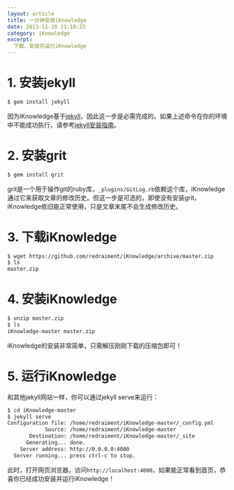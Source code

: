 ```yaml
---
layout: article
title: 一分钟安装iKnowledge
date: 2013-11-28 21:18:23
category: iKnowledge
excerpt:
  下载、安装并运行iKnowledge
---
```


# 1. 安装jekyll

```bash
$ gem install jekyll
```

因为iKnowledge基于[jekyll](http://jekyllrb.com/)，因此这一步是必需完成的。如果上述命令在你的环境中不能成功执行，请参考[jekyll安装指南]()。

# 2. 安装grit

```bash
$ gem install grit
```

grit是一个用于操作git的ruby库，`_plugins/GitLog.rb`依赖这个库，iKnowledge通过它来获取文章的修改历史。但这一步是可选的，即使没有安装grit，iKnowledge依旧能正常使用，只是文章末尾不会生成修改历史。

# 3. 下载iKnowledge

```bash
$ wget https://github.com/redraiment/iKnowledge/archive/master.zip
$ ls
master.zip
```

# 4. 安装iKnowledge

```bash
$ unzip master.zip
$ ls
iKnowledge-master master.zip
```

iKnowledge的安装非常简单，只需解压刚刚下载的压缩包即可！

# 5. 运行iKnowledge

和其他jekyll网站一样，你可以通过jekyll serve来运行：

```bash
$ cd iKnowledge-master
$ jekyll serve
Configuration file: /home/redraiment/iKnowledge-master/_config.yml
            Source: /home/redraiment/iKnowledge-master
       Destination: /home/redraiment/iKnowledge-master/_site
      Generating... done.
    Server address: http://0.0.0.0:4000
  Server running... press ctrl-c to stop.
```

此时，打开网页浏览器，访问`http://localhost:4000`，如果能正常看到首页，恭喜你已经成功安装并运行iKnowledge！
